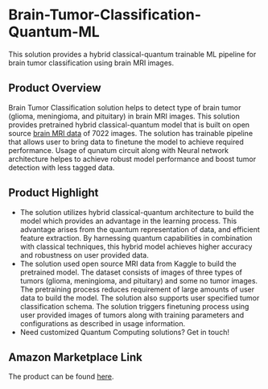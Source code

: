 # Brain-Tumor-Classification-Quantum-ML
This solution provides a hybrid classical-quantum trainable ML pipeline for brain tumor classification using brain MRI images.


## Product Overview
Brain Tumor Classification solution helps to detect type of brain tumor (glioma, meningioma, and pituitary) in brain MRI images. This solution provides pretrained hybrid classical-quantum model that is built on open source [brain MRI data](https://www.kaggle.com/datasets/masoudnickparvar/brain-tumor-mri-dataset) of 7022 images. The solution has trainable pipeline that allows user to bring data to finetune the model to achieve required performance. Usage of qunatum circuit along with Neural network architecture helpes to achieve robust model performance and boost tumor detection with less tagged data. 

## Product Highlight 

* The solution utilizes hybrid classical-quantum architecture to build the model which provides an advantage in the learning process. This advantage arises from the quantum representation of data, and efficient feature extraction. By harnessing quantum capabilities in combination with classical techniques, this hybrid model achieves higher accuracy and robustness on user provided data.
* The solution used open source MRI data from Kaggle to build the pretrained model. The dataset consists of images of three types of tumors (glioma, meningioma, and pituitary) and some no tumor images. The pretraining process reduces requirement of large amounts of user data to build the model. The solution also supports user specified tumor classification schema. The solution triggers finetuning process using user provided images of tumors along with training parameters and configurations as described in usage information.  
* Need customized Quantum Computing solutions? Get in touch!

## Amazon Marketplace Link
The product can be found [here]().

